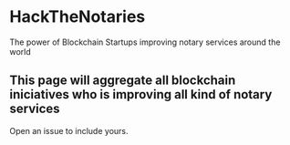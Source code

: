 # HackTheNotaries
The power of Blockchain Startups improving notary services around the world

## This page will aggregate all blockchain iniciatives who is improving all kind of notary services

Open an issue to include yours.

